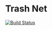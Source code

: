 # Trash Net
[![Build Status](https://travis-ci.org/vasantvohra/TrashNet/.png)](https://travis-ci.org/vasantvohra/TrashNet/)
